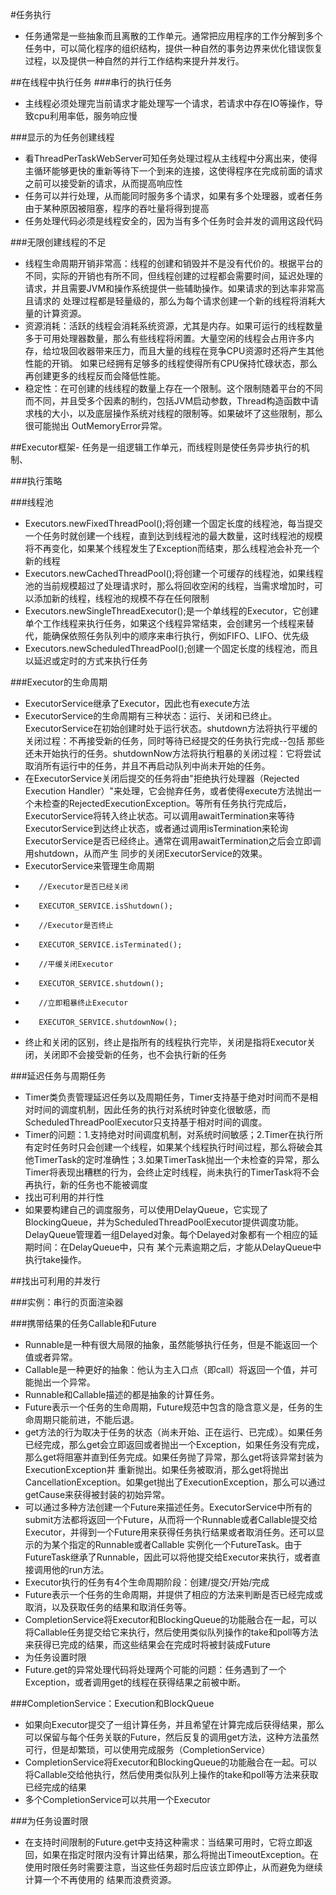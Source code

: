 #任务执行
- 任务通常是一些抽象而且离散的工作单元。通常把应用程序的工作分解到多个任务中，可以简化程序的组织结构，提供一种自然的事务边界来优化错误恢复过程，以及提供一种自然的并行工作结构来提升并发行。

##在线程中执行任务
###串行的执行任务
- 主线程必须处理完当前请求才能处理写一个请求，若请求中存在IO等操作，导致cpu利用率低，服务响应慢

###显示的为任务创建线程
- 看ThreadPerTaskWebServer可知任务处理过程从主线程中分离出来，使得主循环能够更快的重新等待下一个到来的连接，这使得程序在完成前面的请求之前可以接受新的请求，从而提高响应性
- 任务可以并行处理，从而能同时服务多个请求，如果有多个处理器，或者任务由于某种原因被阻塞，程序的吞吐量将得到提高
- 任务处理代码必须是线程安全的，因为当有多个任务时会并发的调用这段代码

###无限创建线程的不足
- 线程生命周期开销非常高：线程的创建和销毁并不是没有代价的。根据平台的不同，实际的开销也有所不同，但线程创建的过程都会需要时间，延迟处理的请求，并且需要JVM和操作系统提供一些辅助操作。如果请求的到达率非常高且请求的
处理过程都是轻量级的，那么为每个请求创建一个新的线程将消耗大量的计算资源。
- 资源消耗：活跃的线程会消耗系统资源，尤其是内存。如果可运行的线程数量多于可用处理器数量，那么有些线程将闲置。大量空闲的线程会占用许多内存，给垃圾回收器带来压力，而且大量的线程在竞争CPU资源时还将产生其他性能的开销。
如果已经拥有足够多的线程使得所有CPU保持忙碌状态，那么再创建更多的线程反而会降低性能。
- 稳定性：在可创建的线线程的数量上存在一个限制。这个限制随着平台的不同而不同，并且受多个因素的制约，包括JVM启动参数，Thread构造函数中请求栈的大小，以及底层操作系统对线程的限制等。如果破坏了这些限制，那么很可能抛出
OutMemoryError异常。

##Executor框架- 任务是一组逻辑工作单元，而线程则是使任务异步执行的机制、

###执行策略

###线程池
- Executors.newFixedThreadPool();将创建一个固定长度的线程池，每当提交一个任务时就创建一个线程，直到达到线程池的最大数量，这时线程池的规模将不再变化，如果某个线程发生了Exception而结束，那么线程池会补充一个新的线程
- Executors.newCachedThreadPool();将创建一个可缓存的线程池，如果线程池的当前规模超过了处理请求时，那么将回收空闲的线程，当需求增加时，可以添加新的线程，线程池的规模不存在任何限制
- Executors.newSingleThreadExecutor();是一个单线程的Executor，它创建单个工作线程来执行任务，如果这个线程异常结束，会创建另一个线程来替代，能确保依照任务队列中的顺序来串行执行，例如FIFO、LIFO、优先级
- Executors.newScheduledThreadPool();创建一个固定长度的线程池，而且以延迟或定时的方式来执行任务

###Executor的生命周期
- ExecutorService继承了Executor，因此也有execute方法
- ExecutorService的生命周期有三种状态：运行、关闭和已终止。ExecutorService在初始创建时处于运行状态。shutdown方法将执行平缓的关闭过程：不再接受新的任务，同时等待已经提交的任务执行完成--包括
那些还未开始执行的任务。shutdownNow方法将执行粗暴的关闭过程：它将尝试取消所有运行中的任务，并且不再启动队列中尚未开始的任务。
- 在ExecutorService关闭后提交的任务将由"拒绝执行处理器（Rejected Execution Handler）"来处理，它会抛弃任务，或者使得execute方法抛出一个未检查的RejectedExecutionException。等所有任务执行完成后，
ExecutorService将转入终止状态。可以调用awaitTermination来等待ExecutorService到达终止状态，或者通过调用isTermination来轮询ExecutorService是否已经终止。通常在调用awaitTermination之后会立即调用shutdown，从而产生
同步的关闭ExecutorService的效果。
- ExecutorService来管理生命周期
-        //Executor是否已经关闭
-        EXECUTOR_SERVICE.isShutdown();
-        //Executor是否终止
-        EXECUTOR_SERVICE.isTerminated();
-        //平缓关闭Executor
-        EXECUTOR_SERVICE.shutdown();
-        //立即粗暴终止Executor
-        EXECUTOR_SERVICE.shutdownNow();
- 终止和关闭的区别，终止是指所有的线程执行完毕，关闭是指将Executor关闭，关闭即不会接受新的任务，也不会执行新的任务

###延迟任务与周期任务
- Timer类负责管理延迟任务以及周期任务，Timer支持基于绝对时间而不是相对时间的调度机制，因此任务的执行对系统时钟变化很敏感，而ScheduledThreadPoolExecutor只支持基于相对时间的调度。
- Timer的问题：1.支持绝对时间调度机制，对系统时间敏感；2.Timer在执行所有定时任务时只会创建一个线程，如果某个线程执行时间过程，那么将破会其他TimerTask的定时准确性；3.如果TimerTask抛出一个未检查的异常，那么Timer将表现出糟糕的行为，会终止定时线程，尚未执行的TimerTask将不会再执行，新的任务也不能被调度
- 找出可利用的并行性
- 如果要构建自己的调度服务，可以使用DelayQueue，它实现了BlockingQueue，并为ScheduledThreadPoolExecutor提供调度功能。DelayQueue管理着一组Delayed对象。每个Delayed对象都有一个相应的延期时间：在DelayQueue中，只有
某个元素逾期之后，才能从DelayQueue中执行take操作。

##找出可利用的并发行

###实例：串行的页面渲染器

###携带结果的任务Callable和Future
- Runnable是一种有很大局限的抽象，虽然能够执行任务，但是不能返回一个值或者异常。
- Callable是一种更好的抽象：他认为主入口点（即call）将返回一个值，并可能抛出一个异常。
- Runnable和Callable描述的都是抽象的计算任务。
- Future表示一个任务的生命周期，Future规范中包含的隐含意义是，任务的生命周期只能前进，不能后退。
- get方法的行为取决于任务的状态（尚未开始、正在运行、已完成）。如果任务已经完成，那么get会立即返回或者抛出一个Exception，如果任务没有完成，那么get将阻塞并直到任务完成。如果任务抛了异常，那么get将该异常封装为ExecutionException并
重新抛出。如果任务被取消，那么get将抛出CancellationException。如果get抛出了ExecutionException，那么可以通过getCause来获得被封装的初始异常。
- 可以通过多种方法创建一个Future来描述任务。ExecutorService中所有的submit方法都将返回一个Future，从而将一个Runnable或者Callable提交给Executor，并得到一个Future用来获得任务执行结果或者取消任务。还可以显示的为某个指定的Runnable或者Callable
实例化一个FutureTask。由于FutureTask继承了Runnable，因此可以将他提交给Executor来执行，或者直接调用他的run方法。
- Executor执行的任务有4个生命周期阶段：创建/提交/开始/完成
-  Future表示一个任务的生命周期，并提供了相应的方法来判断是否已经完成或取消，以及获取任务的结果和取消任务等。
- CompletionService将Executor和BlockingQueue的功能融合在一起，可以将Callable任务提交给它来执行，然后使用类似队列操作的take和poll等方法来获得已完成的结果，而这些结果会在完成时将被封装成Future
- 为任务设置时限
- Future.get的异常处理代码将处理两个可能的问题：任务遇到了一个Exception，或者调用get的线程在获得结果之前被中断。

###CompletionService：Execution和BlockQueue
- 如果向Executor提交了一组计算任务，并且希望在计算完成后获得结果，那么可以保留与每个任务关联的Future，然后反复的调用get方法，这种方法虽然可行，但是却繁琐，可以使用完成服务（CompletionService）
- CompletionService将Executor和BlockingQueue的功能融合在一起。可以将Callable交给他执行，然后使用类似队列上操作的take和poll等方法来获取已经完成的结果
- 多个CompletionService可以共用一个Executor

###为任务设置时限
- 在支持时间限制的Future.get中支持这种需求：当结果可用时，它将立即返回，如果在指定时限内没有计算出结果，那么将抛出TimeoutException。在使用时限任务时需要注意，当这些任务超时后应该立即停止，从而避免为继续计算一个不再使用的
结果而浪费资源。



